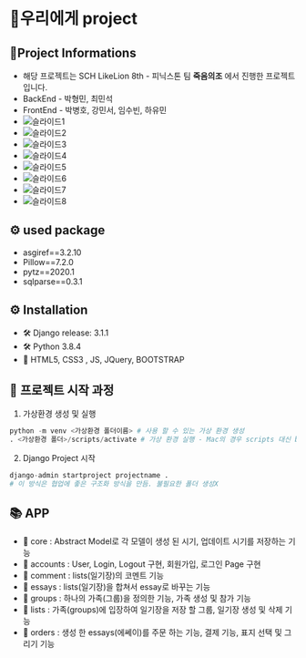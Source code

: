 # 📜우리에게 project  
  
## 💪Project Informations
+ 해당 프로젝트는 SCH LikeLion 8th - 피닉스톤 팀 **죽음의조** 에서 진행한 프로젝트입니다.  
+ BackEnd - 박형민, 최민석
+ FrontEnd - 박병호, 강민서, 임수빈, 하유민
+ ![슬라이드1](https://user-images.githubusercontent.com/60251579/92381667-3bb5db00-f146-11ea-9701-eafff9eeb8ca.PNG)
+ ![슬라이드2](https://user-images.githubusercontent.com/60251579/92381670-3c4e7180-f146-11ea-919f-066fd9f5f74f.PNG)
+ ![슬라이드3](https://user-images.githubusercontent.com/60251579/92381672-3ce70800-f146-11ea-9593-44d431c0c3bf.PNG)
+ ![슬라이드4](https://user-images.githubusercontent.com/60251579/92381673-3ce70800-f146-11ea-91f4-0aa6bda6cd4b.PNG)
+ ![슬라이드5](https://user-images.githubusercontent.com/60251579/92381674-3d7f9e80-f146-11ea-9933-5264abaa4679.PNG)
+ ![슬라이드6](https://user-images.githubusercontent.com/60251579/92381676-3d7f9e80-f146-11ea-8220-9054bf4a277f.PNG)
+ ![슬라이드7](https://user-images.githubusercontent.com/60251579/92381677-3e183500-f146-11ea-88f8-06e20a1ed772.PNG)
+ ![슬라이드8](https://user-images.githubusercontent.com/60251579/92381659-3a84ae00-f146-11ea-94e0-bf251c83d1af.PNG)



## ⚙ used package
+ asgiref==3.2.10
+ Pillow==7.2.0
+ pytz==2020.1
+ sqlparse==0.3.1

## ⚙ Installation   
+ 🛠 Django release: 3.1.1
+ 🛠 Python 3.8.4    
+ 🎨 HTML5, CSS3 , JS, JQuery, BOOTSTRAP 

## 🏁 프로젝트 시작 과정 
1. 가상환경 생성 및 실행
```python
python -m venv <가상환경 폴더이름> # 사용 할 수 있는 가상 환경 생성
. <가상환경 폴더>/scripts/activate # 가상 환경 실행 - Mac의 경우 scripts 대신 bin 폴더
```
2. Django Project 시작
```python
django-admin startproject projectname . 
# 이 방식은 협업에 좋은 구조화 방식을 만듬. 불필요한 폴더 생성X 
```


## 📚 APP 
+ 💾 core : Abstract Model로 각 모델이 생성 된 시기, 업데이트 시기를 저장하는 기능
+ 💾 accounts : User, Login, Logout 구현, 회원가입, 로그인 Page 구현
+ 💾 comment : lists(일기장)의 코멘트 기능
+ 💾 essays : lists(일기장)을 합쳐서 essay로 바꾸는 기능
+ 💾 groups : 하나의 가족(그룹)을 정의한 기능, 가족 생성 및 참가 기능
+ 💾 lists : 가족(groups)에 입장하여 일기장을 저장 할 그룹, 일기장 생성 및 삭제 기능
+ 💾 orders : 생성 한 essays(에쎄이)를 주문 하는 기능, 결제 기능, 표지 선택 및 그리기 기능
